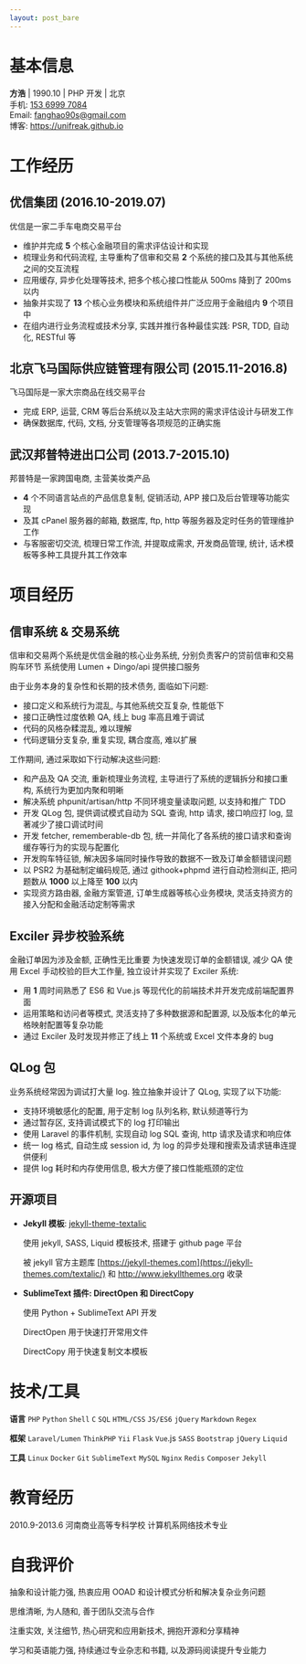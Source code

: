 ```yaml
---
layout: post_bare
---
```


# 基本信息

__方浩__ \| 1990.10 \| PHP 开发 \| 北京 <br />
手机: [153 6999 7084](tel:15369997084) <br />
Email: [fanghao90s@gmail.com](mailto:fanghao90s@gmail.com) <br />
博客: <https://unifreak.github.io>

# 工作经历

## 优信集团 (2016.10-2019.07)

优信是一家二手车电商交易平台
- 维护并完成 **5** 个核心金融项目的需求评估设计和实现
- 梳理业务和代码流程, 主导重构了信审和交易 **2** 个系统的接口及其与其他系统之间的交互流程
- 应用缓存, 异步化处理等技术, 把多个核心接口性能从 500ms 降到了 200ms 以内
- 抽象并实现了 **13** 个核心业务模块和系统组件并广泛应用于金融组内 **9** 个项目中
- 在组内进行业务流程或技术分享, 实践并推行各种最佳实践: PSR, TDD, 自动化, RESTful 等

## 北京飞马国际供应链管理有限公司 (2015.11-2016.8)

飞马国际是一家大宗商品在线交易平台
- 完成 ERP, 运营, CRM 等后台系统以及主站大宗网的需求评估设计与研发工作
- 确保数据库, 代码, 文档, 分支管理等各项规范的正确实施

## 武汉邦普特进出口公司 (2013.7-2015.10)

邦普特是一家跨国电商, 主营美妆类产品
- **4** 个不同语言站点的产品信息复制, 促销活动, APP 接口及后台管理等功能实现
- 及其 cPanel 服务器的邮箱, 数据库, ftp, http 等服务器及定时任务的管理维护工作
- 与客服密切交流, 梳理日常工作流, 并提取成需求, 开发商品管理, 统计, 话术模板等多种工具提升其工作效率

# 项目经历

## 信审系统 & 交易系统

信审和交易两个系统是优信金融的核心业务系统, 分别负责客户的贷前信审和交易购车环节
系统使用 Lumen + Dingo/api 提供接口服务

由于业务本身的复杂性和长期的技术债务, 面临如下问题:
- 接口定义和系统行为混乱, 与其他系统交互复杂, 性能低下
- 接口正确性过度依赖 QA, 线上 bug 率高且难于调试
- 代码的风格杂糅混乱, 难以理解
- 代码逻辑分支复杂, 重复实现, 耦合度高, 难以扩展

工作期间, 通过采取如下行动解决这些问题:
- 和产品及 QA 交流, 重新梳理业务流程, 主导进行了系统的逻辑拆分和接口重构, 系统行为更加内聚和明晰
- 解决系统 phpunit/artisan/http 不同环境变量读取问题, 以支持和推广 TDD
- 开发 QLog 包, 提供调试模式自动为 SQL 查询, http 请求, 接口响应打 log, 显著减少了接口调试时间
- 开发 fetcher, rememberable-db 包, 统一并简化了各系统的接口请求和查询缓存等行为的实现与配置化
- 开发购车特征锁, 解决因多端同时操作导致的数据不一致及订单金额错误问题
- 以 PSR2 为基础制定编码规范, 通过 githook+phpmd 进行自动检测纠正, 把问题数从 **1000** 以上降至 **100** 以内
- 实现资方路由器, 金融方案管道, 订单生成器等核心业务模块, 灵活支持资方的接入分配和金融活动定制等需求

## Exciler 异步校验系统

金融订单因为涉及金额, 正确性无比重要
为快速发现订单的金额错误, 减少 QA 使用 Excel 手动校验的巨大工作量, 独立设计并实现了 Exciler 系统:
- 用 **1** 周时间熟悉了 ES6 和 Vue.js 等现代化的前端技术并开发完成前端配置界面
- 运用策略和访问者等模式, 灵活支持了多种数据源和配置源, 以及版本化的单元格映射配置等复杂功能
- 通过 Exciler 及时发现并修正了线上 **11** 个系统或 Excel 文件本身的 bug

## QLog 包

业务系统经常因为调试打大量 log. 独立抽象并设计了 QLog, 实现了以下功能:
- 支持环境敏感化的配置, 用于定制 log 队列名称, 默认频道等行为
- 通过暂存区, 支持调试模式下的 log 打印输出
- 使用 Laravel 的事件机制, 实现自动 log SQL 查询, http 请求及请求和响应体
- 统一 log 格式, 自动生成 session id, 为 log 的异步处理和搜索及请求链串连提供便利
- 提供 log 耗时和内存使用信息, 极大方便了接口性能瓶颈的定位

## 开源项目

- __Jekyll 模板__: [jekyll-theme-textalic](https://github.com/unifreak/jekyll-theme-textalic)

    使用 jekyll, SASS, Liquid 模板技术, 搭建于 github page 平台

    被 jekyll 官方主题库 [https://jekyll-themes.com](https://jekyll-themes.com/textalic/) 和 <http://www.jekyllthemes.org> 收录

- __SublimeText 插件: DirectOpen 和 DirectCopy__

    使用 Python + SublimeText API 开发

    DirectOpen 用于快速打开常用文件

    DirectCopy 用于快速复制文本模板

# 技术/工具

__语言__ `PHP` `Python` `Shell` `C` `SQL` `HTML/CSS` `JS/ES6` `jQuery` `Markdown` `Regex`

__框架__ `Laravel/Lumen` `ThinkPHP` `Yii` `Flask` `Vue`.js `SASS` `Bootstrap` `jQuery` `Liquid`

__工具__ `Linux` `Docker` `Git` `SublimeText` `MySQL` `Nginx` `Redis` `Composer` `Jekyll`

# 教育经历

2010.9-2013.6 河南商业高等专科学校 计算机系网络技术专业

# 自我评价

抽象和设计能力强, 热衷应用 OOAD 和设计模式分析和解决复杂业务问题

思维清晰, 为人随和, 善于团队交流与合作

注重实效, 关注细节, 热心研究和应用新技术, 拥抱开源和分享精神

学习和英语能力强, 持续通过专业杂志和书籍, 以及源码阅读提升专业能力
